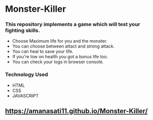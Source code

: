 # Monster-Killer
### This repository implements a game which will test your fighting skills.
- Choose Maximum life for you and the monster.
- You can choose between attact and strong attack.
- You can heal to save your life.
- If you're low on health you got a bonus life too.
- You can check your logs in browser console.
### Technology Used
- HTML
- CSS
- JAVASCRIPT
## https://amanasati11.github.io/Monster-Killer/
